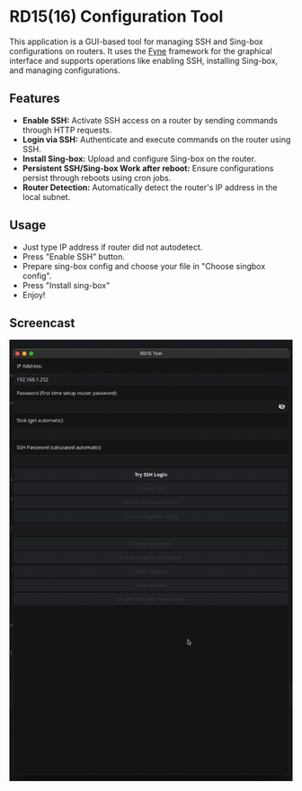 # RD15(16) Configuration Tool

This application is a GUI-based tool for managing SSH and Sing-box configurations on routers. It uses the [Fyne](https://fyne.io/) framework for the graphical interface and supports operations like enabling SSH, installing Sing-box, and managing configurations.

## Features

- **Enable SSH:** Activate SSH access on a router by sending commands through HTTP requests.
- **Login via SSH:** Authenticate and execute commands on the router using SSH.
- **Install Sing-box:** Upload and configure Sing-box on the router.
- **Persistent SSH/Sing-box Work after reboot:** Ensure configurations persist through reboots using cron jobs.
- **Router Detection:** Automatically detect the router's IP address in the local subnet.

## Usage

- Just type IP address if router did not autodetect.
- Press "Enable SSH" button.
- Prepare sing-box config and choose your file in "Choose singbox config".
- Press "Install sing-box" 
- Enjoy!

## Screencast

![output.gif](output.gif)